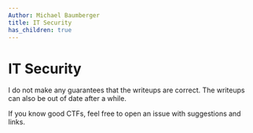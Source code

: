 ```yaml
---
Author: Michael Baumberger
title: IT Security
has_children: true
---
```


# IT Security

I do not make any guarantees that the writeups are correct. The writeups can also be out of date after a while.

If you know good CTFs, feel free to open an issue with suggestions and links.